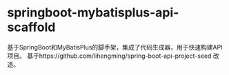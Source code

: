 # springboot-mybatisplus-api-scaffold
基于SpringBoot和MyBatisPlus的脚手架，集成了代码生成器，用于快速构建API项目。
基于https://github.com/lihengming/spring-boot-api-project-seed 改造。

